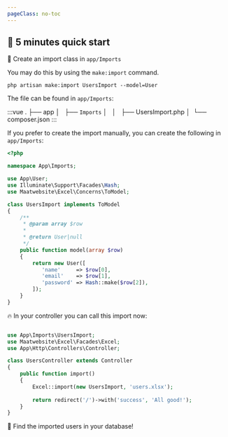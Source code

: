 ```yaml
---
pageClass: no-toc
---
```


## :rocket: 5 minutes quick start

:muscle: Create an import class in `app/Imports`

You may do this by using the `make:import` command.

```
php artisan make:import UsersImport --model=User
```

The file can be found in `app/Imports`:

:::vue
.
├── app
│   ├── `Imports` 
│   │   ├── UsersImport.php
│ 
└── composer.json
:::

If you prefer to create the import manually, you can create the following in `app/Imports`:

```php
<?php

namespace App\Imports;

use App\User;
use Illuminate\Support\Facades\Hash;
use Maatwebsite\Excel\Concerns\ToModel;

class UsersImport implements ToModel
{
    /**
     * @param array $row
     *
     * @return User|null
     */
    public function model(array $row)
    {
        return new User([
           'name'     => $row[0],
           'email'    => $row[1], 
           'password' => Hash::make($row[2]),
        ]);
    }
}
```

:fire: In your controller you can call this import now:

```php

use App\Imports\UsersImport;
use Maatwebsite\Excel\Facades\Excel;
use App\Http\Controllers\Controller;

class UsersController extends Controller 
{
    public function import() 
    {
        Excel::import(new UsersImport, 'users.xlsx');
        
        return redirect('/')->with('success', 'All good!');
    }
}
```

:page_facing_up: Find the imported users in your database!
